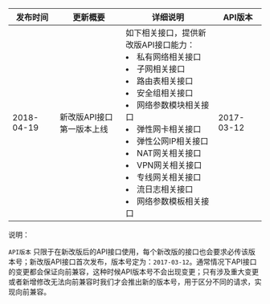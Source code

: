 | 发布时间 | 更新概要 | 详细说明 |API版本 |
|---------|---------|---------|--------|
| 2018-04-19 |新改版API接口第一版本上线 |如下相关接口，提供新改版API接口能力：<br><li> 私有网络相关接口  <br><li>子网相关接口   <br><li> 路由表相关接口  <br><li> 安全组相关接口  <br><li> 网络参数模块相关接口  <br><li> 弹性网卡相关接口  <br><li> 弹性公网IP相关接口 <br><li> NAT网关相关接口 <br><li> VPN网关相关接口 <br><li> 专线网关相关接口 <br><li> 流日志相关接口  <br><li> 网络参数模板相关接口 |2017-03-12|



说明：

`API版本` 只限于在新改版后的API接口使用，每个新改版的接口也会要求必传该版本号；新改版API接口首次发布，版本号定为：`2017-03-12`。通常情况下API接口的变更都会保证向前兼容，这种时候API版本号不会出现变更；只有涉及重大变更或者新增修改无法向前兼容时我们才会推出新的版本号，用于区分不同的请求，实现向前兼容。
